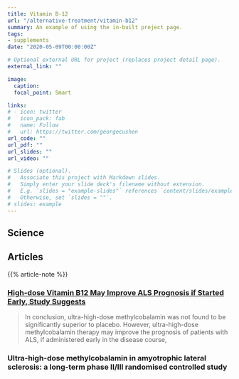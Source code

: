 ```yaml
---
title: Vitamin B-12
url: "/alternative-treatment/vitamin-b12"
summary: An example of using the in-built project page.
tags:
- supplements
date: "2020-05-09T00:00:00Z"

# Optional external URL for project (replaces project detail page).
external_link: ""

image:
  caption:
  focal_point: Smart

links:
# - icon: twitter
#   icon_pack: fab
#   name: Follow
#   url: https://twitter.com/georgecushen
url_code: ""
url_pdf: ""
url_slides: ""
url_video: ""

# Slides (optional).
#   Associate this project with Markdown slides.
#   Simply enter your slide deck's filename without extension.
#   E.g. `slides = "example-slides"` references `content/slides/example-slides.md`.
#   Otherwise, set `slides = ""`.
# slides: example
---
```

## Science

## Articles
{{% article-note %}}

### [High-dose Vitamin B12 May Improve ALS Prognosis if Started Early, Study Suggests](https://alsnewstoday.com/2019/01/17/high-dose-vitamin-b12-helpful-early-diagnosis/)

> In conclusion, ultra-high-dose methylcobalamin was not found to be significantly superior to placebo. However, ultra-high-dose methylcobalamin therapy may improve the prognosis of patients with ALS, if administered early in the disease course,

### Ultra-high-dose methylcobalamin in amyotrophic lateral sclerosis: a long-term phase II/III randomised controlled study